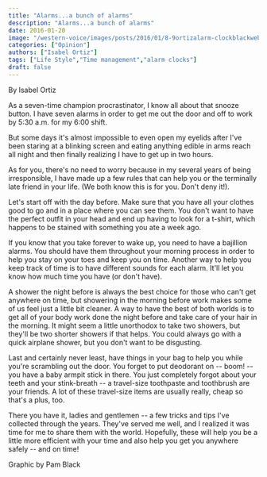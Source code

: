 ```yaml
---
title: "Alarms...a bunch of alarms"
description: "Alarms...a bunch of alarms"
date: 2016-01-20
image: "/western-voice/images/posts/2016/01/8-9ortizalarm-clockblackweb.jpg"
categories: ["Opinion"]
authors: ["Isabel Ortiz"]
tags: ["Life Style","Time management","alarm clocks"]
draft: false
---
```

By Isabel Ortiz

As a seven-time champion procrastinator, I know all about that snooze button. I have seven alarms in order to get me out the door and off to work by 5:30 a.m. for my 6:00 shift.

But some days it's almost impossible to even open my eyelids after I've been staring at a blinking screen and eating anything edible in arms reach all night and then finally realizing I have to get up in two hours.

As for you, there's no need to worry because in my several years of being irresponsible, I have made up a few rules that can help you or the terminally late friend in your life. (We both know this is for you. Don't deny it!).

Let's start off with the day before. Make sure that you have all your clothes good to go and in a place where you can see them. You don't want to have the perfect outfit in your head and end up having to look for a t-shirt, which happens to be stained with something you ate a week ago.

If you know that you take forever to wake up, you need to have a bajillion alarms. You should have them throughout your morning process in order to help you stay on your toes and keep you on time. Another way to help you keep track of time is to have different sounds for each alarm. It'll let you know how much time you have (or don't have).

A shower the night before is always the best choice for those who can't get anywhere on time, but showering in the morning before work makes some of us feel just a little bit cleaner. A way to have the best of both worlds is to get all of your body work done the night before and take care of your hair in the morning. It might seem a little unorthodox to take two showers, but they'll be two shorter showers if that helps. You could always go with a quick airplane shower, but you don't want to be disgusting.

Last and certainly never least, have things in your bag to help you while you're scrambling out the door. You forget to put deodorant on -- boom! -- you have a baby armpit stick in there. You just completely forgot about your teeth and your stink-breath -- a travel-size toothpaste and toothbrush are your friends. A lot of these travel-size items are usually really, cheap so that's a plus, too.

There you have it, ladies and gentlemen -- a few tricks and tips I've collected through the years. They've served me well, and I realized it was time for me to share them with the world. Hopefully, these will help you be a little more efficient with your time and also help you get you anywhere safely -- and on time!

Graphic by Pam Black